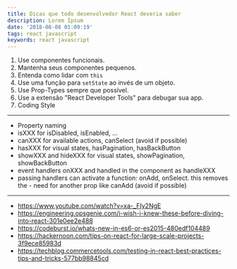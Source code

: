 ```yaml
---
title: Dicas que todo desenvolvedor React deveria saber
description: Lorem Ipsum
date: '2018-08-08 01:09:19'
tags: react javascript
keywords: react javascript
---
```



1. Use componentes funcionais.
2. Mantenha seus componentes pequenos.
3. Entenda como lidar com `this`
4. Use uma função para `setState` ao invés de um objeto.
5. Use Prop-Types sempre que possível.
6. Use a extensão "React Developer Tools" para debugar sua app.
7. Coding Style

- - -

* Property naming
* isXXX for isDisabled, isEnabled, ...
* canXXX for available actions, canSelect (avoid if possible)
* hasXXX for visual states, hasPagination, hasBackButton
* showXXX and hideXXX for visual states, showPagination, showBackButton
* event handlers onXXX and handled in the component as handleXXX
* passing handlers can activate a function: onAdd, onSelect. this removes the - need for another prop like canAdd (avoid if possible)

- - -

* https://www.youtube.com/watch?v=xa-_FIy2NgE
* https://engineering.opsgenie.com/i-wish-i-knew-these-before-diving-into-react-301e0ee2e488
* https://codeburst.io/whats-new-in-es6-or-es2015-480edf104489
* https://hackernoon.com/tips-on-react-for-large-scale-projects-3f9ece85983d
* https://techblog.commercetools.com/testing-in-react-best-practices-tips-and-tricks-577bb98845cd
